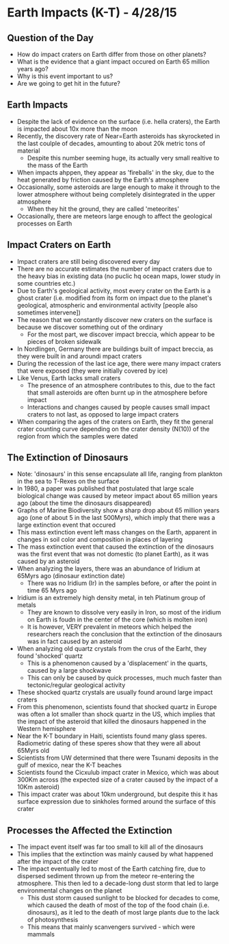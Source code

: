 # Earth Impacts (K-T) - 4/28/15

## Question of the Day
- How do impact craters on Earth differ from those on other planets?
- What is the evidence that a giant impact occured on Earth 65 million years ago?
- Why is this event important to us?
- Are we going to get hit in the future?


## Earth Impacts
- Despite the lack of evidence on the surface (i.e. hella craters), the Earth is impacted about 10x more than the moon
- Recently, the discovery rate of Near=Earth asteroids has skyrocketed in the last coulple of decades, amounting to about 20k metric tons of material
    + Despite this number seeming huge, its actually very small realtive to the mass of the Earth
- When impacts ahppen, they appear as 'fireballs' in the sky, due to the heat generated by friction caused by the Earth's atmosphere
- Occasionally, some asteroids are large enough to make it through to the lower atmosphere without being completely disintegrated in the upper atmosphere
    + When they hit the ground, they are called 'meteorites'
- Occasionally, there are meteors large enough to affect the geological processes on Earth


## Impact Craters on Earth
- Impact craters are still being discovered every day
- There are no accurate estimates the number of impact craters due to the heavy bias in existing data (no puclic hq ocean maps, lower study in some countries etc.)
- Due to Earth's geological activity, most every crater on the Earth is a ghost crater (i.e. modified from its form on impact due to the planet's geological, atmospheric and environmental activity [people also sometimes intervene])
- The reason that we constantly discover new craters on the surface is because we discover something out of the ordinary
    + For the most part, we discover impact breccia, which appear to be pieces of broken sidewalk
- In Nordlingen, Germany there are buildings built of impact breccia, as they were built in and aroundi mpact craters
- During the recession of the last ice age, there were many impact craters that were exposed (they were initially covered by ice)
- Like Venus, Earth lacks small craters
    + The presence of an atmosphere contributes to this, due to the fact that small asteroids are often burnt up in the atmosphere before impact
    + Interactions and changes caused by people causes small impact craters to not last, as opposed to large impact craters
- When comparing the ages of the craters on Earth, they fit the general crater counting curve depending on the crater density (N(10)) of the region from which the samples were dated


## The Extinction of Dinosaurs
- Note: 'dinosaurs' in this sense encapsulate all life, ranging from plankton in the sea to T-Rexes on the surface
- In 1980, a paper was published that postulated that large scale biological change was caused by meteor impact about 65 million years ago (about the time the dinosaurs disappeared)
- Graphs of Marine Biodiversity show a sharp drop about 65 million years ago (one of about 5 in the last 500Myrs), which imply that there was a large extinction event that occured
- This mass extinction event left mass changes on the Earth, apparent in changes in soil color and composition in places of layering
- The mass extinction event that caused the extinction of the dinosaurs was the first event that was not domestic (to planet Earth), as it was caused by an asteroid
- When analyzing the layers, there was an abundance of Iridium at 65Myrs ago (dinosaur extinction date)
    + There was no Iridium (Ir) in the samples before, or after the point in time 65 Myrs ago
- Iridium is an extremely high density metal, in teh Platinum group of metals
    + They are known to dissolve very easily in Iron, so most of the iridium on Earth is foudn in the center of the core (which is molten iron)
    + It is however, VERY prevalent in meteors which helped the researchers reach the conclusion that the extinction of the dinosaurs was in fact caused by an asteroid
- When analyzing old quartz crystals from the crus of the Earht, they found 'shocked' quartz
    + This is a phenomenon caused by a 'displacement' in the quarts, caused by a large shockwave
    + This can only be caused by quick processes, much much faster than tectonic/regular geological activity
- These shocked quartz crystals are usually found around large impact craters
- From this phenomenon, scientists found that shocked quartz in Europe was often a lot smaller than shock quartz in the US, which implies that the impact of the asteroid that killed the dinosaurs happened in the Western hemisphere
- Near the K-T boundary in Haiti, scientists found many glass speres. Radiometric dating of these speres show that they were all about 65Myrs old
- Scientists from UW determined that there were Tsunami deposits in the gulf of mexico, near the K-T beaches
- Scientists found the Cicxulub impact crater in Mexico, which was about 300Km across (the expected size of a crater caused by the impact of a 10Km asteroid)
- This impact crater was about 10km underground, but despite this it has surface expression due to sinkholes formed around the surface of this crater


## Processes the Affected the Extinction
- The impact event itself was far too small to kill all of the dinosaurs
- This implies that the extinction was mainly caused by what happened after the impact of the crater
- The impact eventually led to most of the Earth catching fire, due to dispersed sediment thrown up from the meteor re-entering the atmosphere. This then led to a decade-long dust storm that led to large environmental changes on the planet
    + This dust storm caused sunlight to be blocked for decades to come, which caused the death of most of the top of the food chain (i.e. dinosaurs), as it led to the death of most large plants due to the lack of photosynthesis
    + This means that mainly scanvengers survived - which were mammals